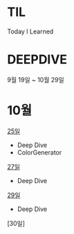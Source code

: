 # TIL
Today I Learned

# DEEPDIVE
9월 19일 ~ 10월 29일
# 10월
[25일](https://github.com/dnrgus1127/TIL/blob/main/Deep%20Dive/10%EC%9B%9425%EC%9D%BC.md)
- Deep Dive
- ColorGenerator

[27일](https://github.com/dnrgus1127/TIL/blob/main/days/2023/10/27%EC%9D%BC.md)
- Deep Dive


[29일](https://github.com/dnrgus1127/TIL/blob/main/days/2023/10/29%EC%9D%BC.md)
- Deep Dive


[30일]

